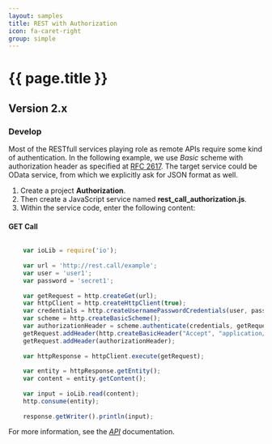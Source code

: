 ```yaml
---
layout: samples
title: REST with Authorization
icon: fa-caret-right
group: simple
---
```


{{ page.title }}
===

Version 2.x
---

### Develop


Most of the RESTfull services playing role as remote APIs require some kind of authentication. In the following example, we use *Basic* scheme with authorization header as specified at [RFC 2617](https://www.ietf.org/rfc/rfc2617.txt). The target service could be OData service, from which we explicitly ask for JSON format as well.
 
1. Create a project **Authorization**.
2. Then create a JavaScript service named **rest_call_authorization.js**.
3. Within the service code, enter the following content:

#### GET Call

```javascript

	var ioLib = require('io');
	
	var url = 'http://rest.call/example';
	var user = 'user1';
	var password = 'secret1';
	
	var getRequest = http.createGet(url);
	var httpClient = http.createHttpClient(true);
	var credentials = http.createUsernamePasswordCredentials(user, password);    
	var scheme = http.createBasicScheme();
	var authorizationHeader = scheme.authenticate(credentials, getRequest);
	getRequest.addHeader(http.createBasicHeader("Accept", "application/json"));
	getRequest.addHeader(authorizationHeader);
	    
	var httpResponse = httpClient.execute(getRequest);
	    
	var entity = httpResponse.getEntity();
	var content = entity.getContent();
	    
	var input = ioLib.read(content);
	http.consume(entity);
	
	response.getWriter().println(input);

```

For more information, see the *[API](../help/api.html)* documentation.